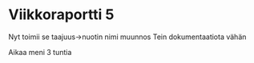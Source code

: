 Viikkoraportti 5
================
Nyt toimii se taajuus->nuotin nimi muunnos
Tein dokumentaatiota vähän

Aikaa meni 3 tuntia
